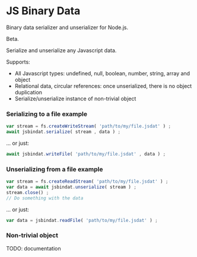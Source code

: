 

# JS Binary Data

Binary data serializer and unserializer for Node.js.

Beta.

Serialize and unserialize any Javascript data.

Supports:

* All Javascript types: undefined, null, boolean, number, string, array and object
* Relational data, circular references: once unserialized, there is no object duplication
* Serialize/unserialize instance of non-trivial object



### Serializing to a file example

```js
var stream = fs.createWriteStream( 'path/to/my/file.jsdat' ) ;
await jsbindat.serialize( stream , data ) ;
```

... or just:

```js
await jsbindat.writeFile( 'path/to/my/file.jsdat' , data ) ;
```



### Unserializing from a file example

```js
var stream = fs.createReadStream( 'path/to/my/file.jsdat' ) ;
var data = await jsbindat.unserialize( stream ) ;
stream.close() ;
// Do something with the data
```

... or just:

```js
var data = jsbindat.readFile( 'path/to/my/file.jsdat' ) ;
```



### Non-trivial object

TODO: documentation


